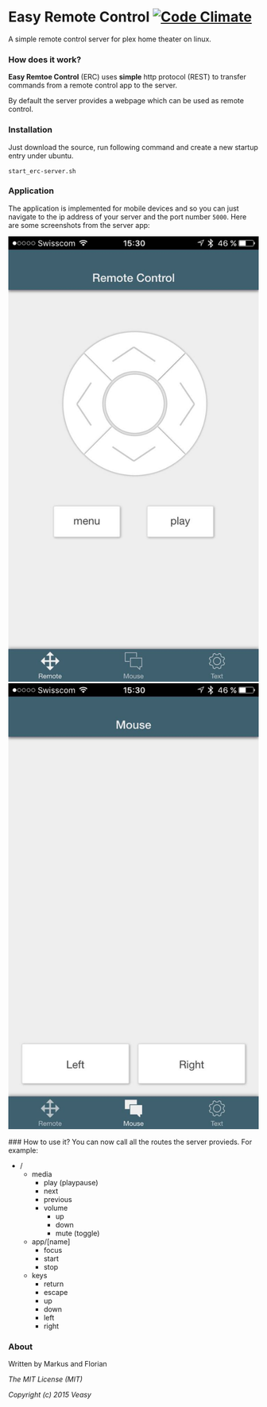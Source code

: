 # Easy Remote Control  [![Code Climate](https://codeclimate.com/github/Veasy/easy-remote-control/badges/gpa.svg)](https://codeclimate.com/github/Veasy/easy-remote-control)
A simple remote control server for plex home theater on linux.

### How does it work?
**Easy Remtoe Control** (ERC) uses **simple** http protocol (REST) to transfer commands from a remote control app to the server.

By default the server provides a webpage which can be used as remote control.

### Installation
Just download the source, run following command and create a new startup entry under ubuntu.

```
start_erc-server.sh
```

### Application
The application is implemented for mobile devices and so you can just navigate to the ip address of your server and the port number `5000`. Here are some screenshots from the server app:

![Controls](images/controls.jpg)![Mouse](images/mouse.jpg)

### How to use it?
You can now call all the routes the server provieds. For example:

* /
	* media
  		* play (playpause)
  		* next
  		* previous
  		* volume
	  		* up
	  		* down
	  		* mute (toggle)
	* app/[name]
		* focus
		* start
		* stop
  	* keys
  		* return
  		* escape
	  	* up
	  	* down
	  	* left
	  	* right

### About
Written by Markus and Florian

*The MIT License (MIT)*

*Copyright (c) 2015 Veasy*
